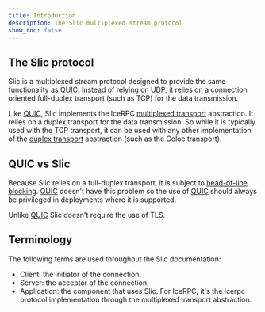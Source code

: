 ```yaml
---
title: Introduction
description: The Slic multiplexed stream protocol
show_toc: false
---
```


## The Slic protocol

Slic is a multiplexed stream protocol designed to provide the same functionality as [QUIC][quic]. Instead of relying on
UDP, it relies on a connection oriented full-duplex transport (such as TCP) for the data transmission.

Like [QUIC][quic], Slic implements the IceRPC [multiplexed transport][multiplexed-transport] abstraction. It relies on a
duplex transport for the data transmission. So while it is typically used with the TCP transport, it can be used with
 any other implementation of the [duplex transport][duplex-transport] abstraction (such as the Coloc transport).

## QUIC vs Slic

Because Slic relies on a full-duplex transport, it is subject to [head-of-line blocking][hol]. [QUIC][quic] doesn't have
this problem so the use of [QUIC][quic] should always be privileged in deployments where it is supported.

Unlike [QUIC][quic] Slic doesn't require the use of TLS.

## Terminology

The following terms are used throughout the Slic documentation:
- Client: the initiator of the connection.
- Server: the acceptor of the connection.
- Application: the component that uses Slic. For IceRPC, it's the icerpc protocol implementation through the
  multiplexed transport abstraction.

[hol]: https://en.wikipedia.org/wiki/Head-of-line_blocking
[quic]: https://datatracker.ietf.org/doc/rfc9000
[duplex-transport]: ../protocols-and-transports/ice-duplex-transports
[multiplexed-transport]: ../protocols-and-transports/icerpc-multiplexed-transports
